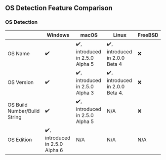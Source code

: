 ## OS Detection Feature Comparison

### OS Detection
| | Windows | macOS | Linux | FreeBSD |
|-|-|-|-|-|
| OS Name | :heavy_check_mark: | :heavy_check_mark:, introduced in 2.5.0 Alpha 5 | :heavy_check_mark:, introduced in 2.0.0 Beta 4 | :x: |
| OS Version | :heavy_check_mark: | :heavy_check_mark:, introduced in 2.5.0 Alpha 3 | :heavy_check_mark:, introduced in 2.0.0 Beta 4. | :x: |
| OS Build Number/Build String | :heavy_check_mark: | :heavy_check_mark:, introduced in 2.5.0 Alpha 5 | N/A | :x: |
| OS Edition | :heavy_check_mark:, introduced in 2.5.0 Alpha 6 | N/A | N/A | N/A |
